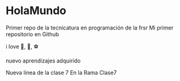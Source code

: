 # HolaMundo
Primer repo de la tecnicatura en programación de la frsr
Mi primer repositorio en Github

i love :icecream:, :hamburger:, :soccer:

nuevo aprendizajes adquirido

Nueva linea de la clase 7 En la Rama Clase7